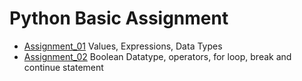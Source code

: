 # Python Basic Assignment
* [Assignment_01](https://github.com/bheemaguli/FullStack/blob/main/Python/1.%20Python%20Basic%20Assignment/Assignment_01.ipynb)
Values, Expressions, Data Types
* [Assignment_02](https://github.com/bheemaguli/FullStack/blob/main/Python/1.%20Python%20Basic%20Assignment/Assignment_02.ipynb)
Boolean Datatype, operators, for loop, break and continue statement